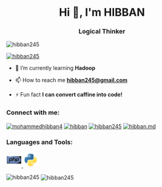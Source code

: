<h1 align="center">Hi 👋, I'm HIBBAN</h1>
<h3 align="center">Logical Thinker</h3>

<p align="left"> <img src="https://komarev.com/ghpvc/?username=hibban245&label=Profile%20views&color=0e75b6&style=flat" alt="hibban245" /> </p>

<p align="left"> <a href="https://github.com/ryo-ma/github-profile-trophy"><img src="https://github-profile-trophy.vercel.app/?username=hibban245" alt="hibban245" /></a> </p>

- 🌱 I’m currently learning **Hadoop**

- 📫 How to reach me **hibban245@gmail.com**

- ⚡ Fun fact **I can convert caffine into code!**

<h3 align="left">Connect with me:</h3>
<p align="left">
<a href="https://twitter.com/mohammedhibban4" target="blank"><img align="center" src="https://raw.githubusercontent.com/rahuldkjain/github-profile-readme-generator/master/src/images/icons/Social/twitter.svg" alt="mohammedhibban4" height="30" width="40" /></a>
<a href="https://linkedin.com/in/hibban" target="blank"><img align="center" src="https://raw.githubusercontent.com/rahuldkjain/github-profile-readme-generator/master/src/images/icons/Social/linked-in-alt.svg" alt="hibban" height="30" width="40" /></a>
<a href="https://fb.com/hibban245" target="blank"><img align="center" src="https://raw.githubusercontent.com/rahuldkjain/github-profile-readme-generator/master/src/images/icons/Social/facebook.svg" alt="hibban245" height="30" width="40" /></a>
<a href="https://instagram.com/hibban.md" target="blank"><img align="center" src="https://raw.githubusercontent.com/rahuldkjain/github-profile-readme-generator/master/src/images/icons/Social/instagram.svg" alt="hibban.md" height="30" width="40" /></a>
</p>

<h3 align="left">Languages and Tools:</h3>
<p align="left"> <a href="https://www.php.net" target="_blank" rel="noreferrer"> <img src="https://raw.githubusercontent.com/devicons/devicon/master/icons/php/php-original.svg" alt="php" width="40" height="40"/> </a> <a href="https://www.python.org" target="_blank" rel="noreferrer"> <img src="https://raw.githubusercontent.com/devicons/devicon/master/icons/python/python-original.svg" alt="python" width="40" height="40"/> </a> </p>

<p><img align="left" src="https://github-readme-stats.vercel.app/api/top-langs?username=hibban245&show_icons=true&locale=en&layout=compact" alt="hibban245" /></p>

<p>&nbsp;<img align="center" src="https://github-readme-stats.vercel.app/api?username=hibban245&show_icons=true&locale=en" alt="hibban245" /></p>
